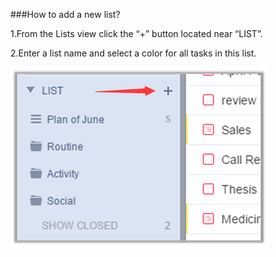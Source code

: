 ###How to add a new list?


1.From the Lists view click the “+” button located near “LIST”.

2.Enter a list name and select a color for all tasks in this list.


![](../images/webaddlist.png)
